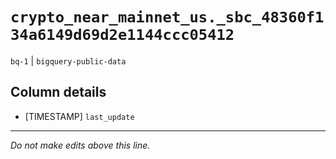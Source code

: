 # `crypto_near_mainnet_us._sbc_48360f134a6149d69d2e1144ccc05412`
`bq-1` | `bigquery-public-data`

## Column details
* [TIMESTAMP] `last_update`

-------------------------------------------------------------------------------
*Do not make edits above this line.*
